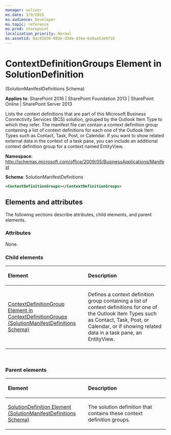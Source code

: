 ```yaml
---
manager: soliver
ms.date: 3/9/2015
ms.audience: Developer
ms.topic: reference
ms.prod: sharepoint
localization_priority: Normal
ms.assetid: 0ac81036-992e-d3da-d3ee-6a9aa52e0718
---
```


# ContextDefinitionGroups Element in SolutionDefinition 

(SolutionManifestDefinitions Schema)

**Applies to**: SharePoint 2016 | SharePoint Foundation 2013 | SharePoint Online | SharePoint Server 2013

Lists the context definitions that are part of this Microsoft Business Connectivity Services (BCS) solution, grouped by the Outlook Item Type to which they refer. The manifest file can contain a context definition group containing a list of context definitions for each one of the Outlook Item Types such as Contact, Task, Post, or Calendar. If you want to show related external data in the context of a task pane, you can include an additional context definition group for a context named EntityView.

**Namespace**: http://schemas.microsoft.com/office/2009/05/BusinessApplications/Manifest

**Schema**: SolutionManifestDefinitions

```XML
<ContextDefinitionGroups></ContextDefinitionGroups>
```

## Elements and attributes

The following sections describe attributes, child elements, and parent elements.

### Attributes

None.

### Child elements

<table>
<colgroup>
<col width="50%" />
<col width="50%" />
</colgroup>
<thead>
<tr class="header">
<th align="left"><p>Element</p></th>
<th align="left"><p>Description</p></th>
</tr>
</thead>
<tbody>
<tr class="odd">
<td align="left"><p><span sdata="link"><a href="contextdefinitiongroup-element-in-contextdefinitiongroups-solutionmanifestdefini.md">ContextDefinitionGroup Element in ContextDefinitionGroups (SolutionManifestDefinitions Schema)</a></span></p></td>
<td align="left"><p>Defines a context definition group containing a list of context definitions for one of the Outlook Item Types such as Contact, Task, Post, or Calendar, or if showing related data in a task pane, an EntityView.</p></td>
</tr>
</tbody>
</table>

<br/>

### Parent elements

<table>
<colgroup>
<col width="50%" />
<col width="50%" />
</colgroup>
<thead>
<tr class="header">
<th align="left"><p>Element</p></th>
<th align="left"><p>Description</p></th>
</tr>
</thead>
<tbody>
<tr class="odd">
<td align="left"><p><span sdata="link"><a href="solutiondefinition-element-solutionmanifestdefinitions-schema.md">SolutionDefinition Element (SolutionManifestDefinitions Schema)</a></span></p></td>
<td align="left"><p>The solution definition that contains these context definition groups.</p></td>
</tr>
</tbody>
</table>

<br/>

<br/>








